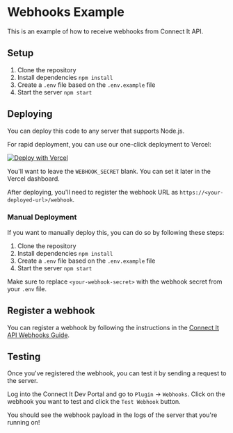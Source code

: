# Webhooks Example

This is an example of how to receive webhooks from Connect It API.

## Setup

1. Clone the repository
2. Install dependencies `npm install`
3. Create a `.env` file based on the `.env.example` file
4. Start the server `npm start`


## Deploying

You can deploy this code to any server that supports Node.js.

For rapid deployment, you can use our one-click deployment to Vercel:

[![Deploy with Vercel](https://vercel.com/button)](https://vercel.com/new/clone?repository-url=https%3A%2F%2Fgithub.com%2FMobileAssistant%2Fwebhooks-example&env=WEBHOOK_SECRET&envDescription=Webhook%20secret&envLink=https%3A%2F%2Fdocs.mobileassistant.us%2Fdocs%2Fwebhooks%2F&project-name=connect-webhook-example&repository-name=connect-webhook-example)

You'll want to leave the `WEBHOOK_SECRET` blank. You can set it later in the Vercel dashboard.

After deploying, you'll need to register the webhook URL as `https://<your-deployed-url>/webhook`.

### Manual Deployment

If you want to manually deploy this, you can do so by following these steps:

1. Clone the repository
2. Install dependencies `npm install`
3. Create a `.env` file based on the `.env.example` file
4. Start the server `npm start`

Make sure to replace `<your-webhook-secret>` with the webhook secret from your `.env` file.

## Register a webhook

You can register a webhook by following the instructions in the [Connect It API Webhooks Guide](https://docs.mobileassistant.us/docs/webhooks/).

## Testing

Once you've registered the webhook, you can test it by sending a request to the server.

Log into the Connect It Dev Portal and go to `Plugin` -> `Webhooks`. Click on the webhook you want to test and click the `Test Webhook` button.

You should see the webhook payload in the logs of the server that you're running on!
